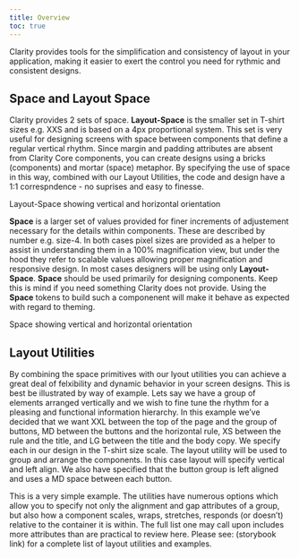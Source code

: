 ```yaml
---
title: Overview
toc: true
---
```


Clarity provides tools for the simplification and consistency of layout in your application, making it easier to exert the control you need for rythmic and consistent designs.

## Space and Layout Space

Clarity provides 2 sets of space. **Layout-Space** is the smaller set in T-shirt sizes e.g. XXS and is based on a 4px proportional system. This set is very useful for designing screens with space between components that define a regular vertical rhythm. Since margin and padding attributes are absent from Clarity Core components, you can create designs using a bricks (components) and mortar (space) metaphor. By specifying the use of space in this way, combined with our Layout Utilities, the code and design have a 1:1 correspndence - no suprises and easy to finesse.

<DocSpaceLayout />

<p cds-text="message center" cds-layout="m-b:xl">Layout-Space showing vertical and horizontal orientation</p>

**Space** is a larger set of values provided for finer increments of adjustement necessary for the details within components. These are described by number e.g. size-4. In both cases pixel sizes are provided as a helper to assist in understanding them in a 100% magnification view, but under the hood they refer to scalable values allowing proper magnification and responsive design. In most cases designers will be using only **Layout-Space**. **Space** should be used primarily for designing components. Keep this is mind if you need something Clarity does not provide. Using the **Space** tokens to build such a componenent will make it behave as expected with regard to theming.

<DocSpaceSpace />

<p cds-text="message center" cds-layout="m-b:xl">Space showing vertical and horizontal orientation</p>

## Layout Utilities

By combining the space primitives with our lyout utilities you can achieve a great deal of felxibility and dynamic behavior in your screen designs. This is best be illustrated by way of example. Lets say we have a group of elements arranged vertically and we wish to fine tune the rhythm for a pleasing and functional information hierarchy. In this example we’ve decided that we want XXL between the top of the page and the group of buttons, MD between the buttons and the horizontal rule, XS between the rule and the title, and LG between the title and the body copy. We specify each in our design in the T-shirt size scale. The layout utility will be used to group and arrange the components. In this case layout will specify vertical and left align. We also have specified that the button group is left aligned and uses a MD space between each button.

This is a very simple example. The utilities have numerous options which allow you to specify not only the alignment and gap attributes of a group, but also how a component scales, wraps, stretches, responds (or doesn’t) relative to the container it is within. The full list one may call upon includes more attributes than are practical to review here. Please see: (storybook link) for a complete list of layout utilities and examples.
